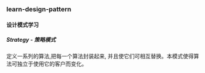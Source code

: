 ### learn-design-pattern
####  设计模式学习

##### Strategy - 策略模式

定义一系列的算法,把每一个算法封装起来, 并且使它们可相互替换。本模式使得算法可独立于使用它的客户而变化。
